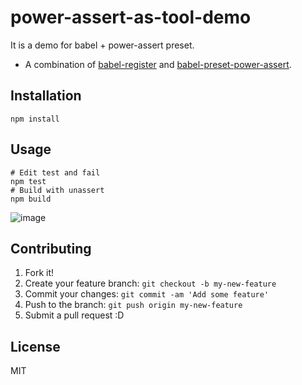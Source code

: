 # power-assert-as-tool-demo

It is a demo for babel + power-assert preset.

-  A combination of [babel-register](https://www.npmjs.com/package/babel-register "babel-register") and [babel-preset-power-assert](https://github.com/power-assert-js/babel-preset-power-assert "babel-preset-power-assert").

## Installation

    npm install

## Usage

    # Edit test and fail
    npm test
    # Build with unassert
    npm build

![image](http://efcl.info/wp-content/uploads/2016/04/14-1460633294.png)

## Contributing

1. Fork it!
2. Create your feature branch: `git checkout -b my-new-feature`
3. Commit your changes: `git commit -am 'Add some feature'`
4. Push to the branch: `git push origin my-new-feature`
5. Submit a pull request :D

## License

MIT
